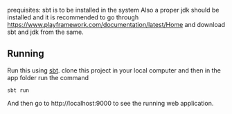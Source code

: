 prequisites:
sbt is to be installed in the system
Also a proper jdk should be installed and it is recommended to go through https://www.playframework.com/documentation/latest/Home and download sbt and jdk from the same.

## Running

Run this using [sbt](http://www.scala-sbt.org/).  clone this project in your local computer and then in the app folder run the command 

```
sbt run
```

And then go to http://localhost:9000 to see the running web application.
